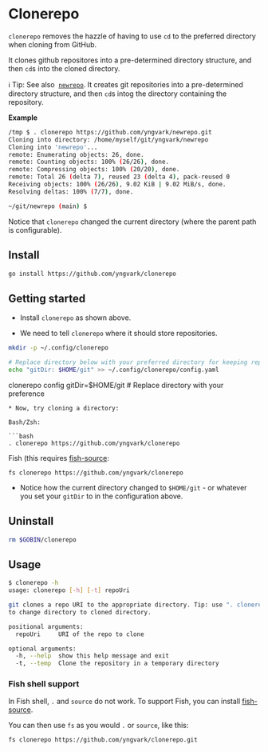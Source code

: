 # Clonerepo

`clonerepo` removes the hazzle of having to use `cd` to the preferred directory when cloning from GitHub.

It clones github repositores into a pre-determined directory structure, and then `cd`s into the cloned directory.

:information_source: Tip: See also  [`newrepo`](https://github.com/yngvark/newrepo.git).  It creates git repositories into a pre-determined directory structure, and then `cd`s intog the directory containing the repository.

**Example**

```sh
/tmp $ . clonerepo https://github.com/yngvark/newrepo.git
Cloning into directory: /home/myself/git/yngvark/newrepo
Cloning into 'newrepo'...
remote: Enumerating objects: 26, done.
remote: Counting objects: 100% (26/26), done.
remote: Compressing objects: 100% (20/20), done.
remote: Total 26 (delta 7), reused 23 (delta 4), pack-reused 0
Receiving objects: 100% (26/26), 9.02 KiB | 9.02 MiB/s, done.
Resolving deltas: 100% (7/7), done.

~/git/newrepo (main) $ 
```

Notice that `clonerepo` changed the current directory (where the parent path is configurable).

## Install

```sh
go install https://github.com/yngvark/clonerepo
```

## Getting started

* Install `clonerepo` as shown above.

* We need to tell `clonerepo` where it should store repositories.

```sh
mkdir -p ~/.config/clonerepo

# Replace directory below with your preferred directory for keeping repositories
echo "gitDir: $HOME/git" >> ~/.config/clonerepo/config.yaml
```

clonerepo config gitDir=$HOME/git # Replace directory with your preference

```
* Now, try cloning a directory:

Bash/Zsh:

```bash
. clonerepo https://github.com/yngvark/clonerepo
```

Fish (this requires [fish-source](#fish-shell-support):

```fish
fs clonerepo https://github.com/yngvark/clonerepo
```

* Notice how the current directory changed to `$HOME/git` - or whatever you set your `gitDir` to in the configuration above.

## Uninstall

```sh
rm $GOBIN/clonerepo
```

## Usage

```sh
$ clonerepo -h
usage: clonerepo [-h] [-t] repoUri

git clones a repo URI to the appropriate directory. Tip: use ". clonerepo <args>"
to change directory to cloned directory.

positional arguments:
  repoUri     URI of the repo to clone

optional arguments:
  -h, --help  show this help message and exit
  -t, --temp  Clone the repository in a temporary directory
```

### Fish shell support

In Fish shell, `.` and `source` do not work. To support Fish, you can install [fish-source](https://github.com/yngvark/fish-source).

You can then use `fs` as you would `.` or `source`, like this:

```
fs clonerepo https://github.com/yngvark/clonerepo.git
```

